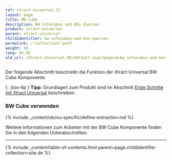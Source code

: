 ```yaml
---
ref: xtract-universal-11
layout: page
title: BW Cube
description: BW InfoCubes und BEx Queries
product: xtract-universal
parent: xtract-universal
childidentifier: bw-infocubes-und-bex-queries
permalink: /:collection/:path
weight: 50
lang: de_DE
old_url: /Xtract-Universal-DE/default.aspx?pageid=bw-infocubes-und-bex-queries
---
```

Der folgende Abschnitt beschreibt die Funktion der Xtract Universal BW Cube Komponente.<br>

{: .box-tip }
**Tipp:** Grundlagen zum Produkt sind im Abschnitt [Erste Schritte mit Xtract Universal](./erste-schritte) beschrieben.


### BW Cube verwenden
{% include _content/de/xu-specific/define-extraction.md %}

Weitere Informationen zum Arbeiten mit der BW Cube Komponente finden Sie in den folgenden Unterabschnitten.

---

{% include _content/table-of-contents.html parent=page.childidentifier collection=site.de %}